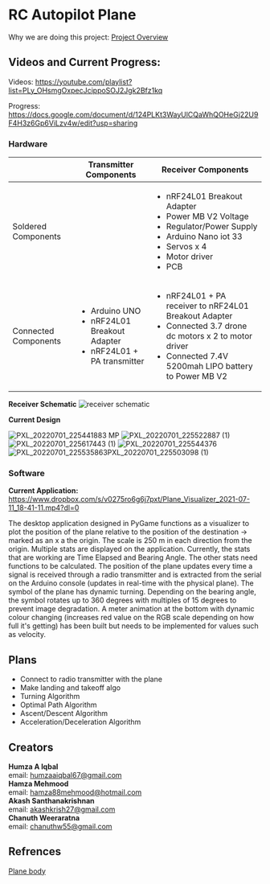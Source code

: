 # RC Autopilot Plane

Why we are doing this project: [Project Overview](https://docs.google.com/document/d/1GXb-hj0h31oRvuv6bn0ZbQ69HOYbUhehtujObRabfnY/edit?usp=sharing)

## Videos and Current Progress: 

Videos:
https://youtube.com/playlist?list=PLy_OHsmgOxpecJcippoSOJ2Jgk2Bfz1kq

Progress: https://docs.google.com/document/d/124PLKt3WayUlCQaWhQOHeGj22U9F4H3z6Gp6ViLzv4w/edit?usp=sharing

### Hardware

|                     | Transmitter Components | Receiver Components |
| ------------------- | ---------------------- | ------------------- |
| Soldered Components |  | <ul><li>nRF24L01 Breakout Adapter</li><li>Power MB V2 Voltage</li><li>Regulator/Power Supply</li><li>Arduino Nano iot 33</li><li>Servos x 4</li><li>Motor driver</li><li>PCB</li></ul> |
| Connected Components | <ul><li>Arduino UNO</li><li>nRF24L01 Breakout Adapter</li><li>nRF24L01 + PA transmitter</li></ul> | <ul><li>nRF24L01 + PA receiver to nRF24L01 Breakout Adapter</li><li>Connected 3.7 drone dc motors x 2 to motor driver</li><li>Connected 7.4V 5200mah LIPO battery to Power MB V2</li></ul> |

 **Receiver Schematic**
![receiver schematic](https://user-images.githubusercontent.com/57009205/115151764-533e3600-a03c-11eb-8dd1-f1ec7b6fffcc.png)

 **Current Design**
 
![PXL_20220701_225441883 MP](https://user-images.githubusercontent.com/57009205/189796200-9de04ee4-6d16-4adb-977a-7f1310741dd3.jpg)
![PXL_20220701_225522887 (1)](https://user-images.githubusercontent.com/57009205/189796354-98568f70-3896-477d-9f6b-9bb591d07503.jpg)
![PXL_20220701_225617443 (1)](https://user-images.githubusercontent.com/57009205/189796364-6f06a90c-a462-47ae-b9e2-c8428246ccfb.jpg)
![PXL_20220701_225544376](https://user-images.githubusercontent.com/57009205/189796367-afd2bce7-6475-4a72-abb7-942f10ed8fbd.jpg)
![PXL_20220701_225535863![PXL_20220701_225503098 (1)](https://user-images.githubusercontent.com/57009205/189796380-2ac5f50f-b9e7-469d-af1d-ed20905978f7.jpg)
](https://user-images.githubusercontent.com/57009205/189796373-c6020d33-431e-4b0d-8435-14c3c01bb45b.jpg)

### Software

**Current Application:** https://www.dropbox.com/s/v0275ro6g6j7pxt/Plane_Visualizer_2021-07-11_18-41-11.mp4?dl=0

The desktop application designed in PyGame functions as a visualizer to plot the position of the plane relative to the position of the destination -> marked as an x a the origin. The scale is 250 m in each direction from the origin. Multiple stats are displayed on the application. Currently, the stats that are working are Time Elapsed and Bearing Angle. The other stats need functions to be calculated. The position of the plane updates every time a signal is received through a radio transmitter and is extracted from the serial on the Arduino console (updates in real-time with the physical plane). The symbol of the plane has dynamic turning. Depending on the bearing angle, the symbol rotates up to 360 degrees with multiples of 15 degrees to prevent image degradation. A meter animation at the bottom with dynamic colour changing (increases red value on the RGB scale depending on how full it's getting) has been built but needs to be implemented for values such as velocity.

## Plans
* Connect to radio transmitter with the plane
* Make landing and takeoff algo
* Turning Algorithm
* Optimal Path Algorithm
* Ascent/Descent Algorithm
* Acceleration/Deceleration Algorithm
         
## Creators

**Humza A Iqbal**  
email: humzaaiqbal67@gmail.com  
**Hamza Mehmood**  
email:  hamza88mehmood@hotmail.com  
**Akash Santhanakrishnan**  
email: akashkrish27@gmail.com  
**Chanuth Weeraratna**  
email: chanuthw55@gmail.com   

## Refrences

[Plane body](https://www.rcpano.net/2019/11/05/how-to-make-rc-model-airplane-fun-fly-style-diy-rc-airplane-with-brushless-motor/)


